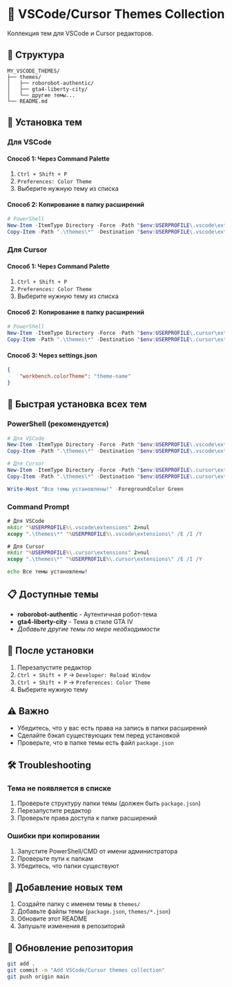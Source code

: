 # 🎨 VSCode/Cursor Themes Collection

Коллекция тем для VSCode и Cursor редакторов.

## 📁 Структура

```
MY_VSCODE_THEMES/
├── themes/
│   ├── roborobot-authentic/
│   ├── gta4-liberty-city/
│   └── другие темы...
└── README.md
```

## 🚀 Установка тем

### Для VSCode

#### Способ 1: Через Command Palette
1. `Ctrl + Shift + P`
2. `Preferences: Color Theme`
3. Выберите нужную тему из списка

#### Способ 2: Копирование в папку расширений
```powershell
# PowerShell
New-Item -ItemType Directory -Force -Path "$env:USERPROFILE\.vscode\extensions"
Copy-Item -Path ".\themes\*" -Destination "$env:USERPROFILE\.vscode\extensions\" -Recurse -Force
```

### Для Cursor

#### Способ 1: Через Command Palette
1. `Ctrl + Shift + P`
2. `Preferences: Color Theme`
3. Выберите нужную тему из списка

#### Способ 2: Копирование в папку расширений
```powershell
# PowerShell
New-Item -ItemType Directory -Force -Path "$env:USERPROFILE\.cursor\extensions"
Copy-Item -Path ".\themes\*" -Destination "$env:USERPROFILE\.cursor\extensions\" -Recurse -Force
```

#### Способ 3: Через settings.json
```json
{
    "workbench.colorTheme": "theme-name"
}
```

## 🔧 Быстрая установка всех тем

### PowerShell (рекомендуется)
```powershell
# Для VSCode
New-Item -ItemType Directory -Force -Path "$env:USERPROFILE\.vscode\extensions"
Copy-Item -Path ".\themes\*" -Destination "$env:USERPROFILE\.vscode\extensions\" -Recurse -Force

# Для Cursor
New-Item -ItemType Directory -Force -Path "$env:USERPROFILE\.cursor\extensions"
Copy-Item -Path ".\themes\*" -Destination "$env:USERPROFILE\.cursor\extensions\" -Recurse -Force

Write-Host "Все темы установлены!" -ForegroundColor Green
```

### Command Prompt
```cmd
# Для VSCode
mkdir "%USERPROFILE%\.vscode\extensions" 2>nul
xcopy ".\themes\*" "%USERPROFILE%\.vscode\extensions\" /E /I /Y

# Для Cursor
mkdir "%USERPROFILE%\.cursor\extensions" 2>nul
xcopy ".\themes\*" "%USERPROFILE%\.cursor\extensions\" /E /I /Y

echo Все темы установлены!
```

## 📋 Доступные темы

- **roborobot-authentic** - Аутентичная робот-тема
- **gta4-liberty-city** - Тема в стиле GTA IV
- *Добавьте другие темы по мере необходимости*

## 🔄 После установки

1. Перезапустите редактор
2. `Ctrl + Shift + P` → `Developer: Reload Window`
3. `Ctrl + Shift + P` → `Preferences: Color Theme`
4. Выберите нужную тему

## ⚠️ Важно

- Убедитесь, что у вас есть права на запись в папки расширений
- Сделайте бэкап существующих тем перед установкой
- Проверьте, что в папке темы есть файл `package.json`

## 🛠️ Troubleshooting

### Тема не появляется в списке
1. Проверьте структуру папки темы (должен быть `package.json`)
2. Перезапустите редактор
3. Проверьте права доступа к папке расширений

### Ошибки при копировании
1. Запустите PowerShell/CMD от имени администратора
2. Проверьте пути к папкам
3. Убедитесь, что папки существуют

## 📝 Добавление новых тем

1. Создайте папку с именем темы в `themes/`
2. Добавьте файлы темы (`package.json`, `themes/*.json`)
3. Обновите этот README
4. Запушьте изменения в репозиторий

## 🔄 Обновление репозитория

```bash
git add .
git commit -m "Add VSCode/Cursor themes collection"
git push origin main
```